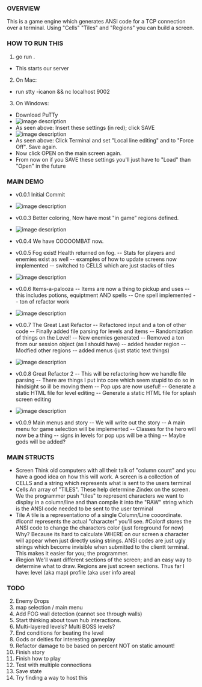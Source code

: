 ### OVERVIEW ###
This is a game engine which generates ANSI code for a TCP connection over a terminal.
Using "Cells" "Tiles" and "Regions" you can build a screen.

### HOW TO RUN THIS ###
1) go run .
- This starts our server

2) On Mac:
- run stty -icanon && nc localhost 9002

3) On Windows:
- Download PuTTy
- ![image description](docs/imgs/putty_one.png)
- As seen above: Insert these settings (in red); click SAVE
- ![image description](docs/imgs/putty_two.png)
- As seen above: Click Terminal and set "Local line editing" and to "Force Off". Save again.
- Now click OPEN on the main screen again. 
- From now on if you SAVE these settings you'll just have to "Load" than "Open" in the future

### MAIN DEMO ###
- v0.0.1 Initial Commit
- ![image description](docs/imgs/v0.0.1.gif)

- v0.0.3 Better coloring, Now have most "in game" regions defined.
- ![image description](docs/imgs/v0.0.3.gif)

- v0.0.4 We have COOOOMBAT now.

- v0.0.5 Fog exist! Health returned on fog.
-- Stats for players and enemies exist as well
-- examples of how to update screens now implemented
-- switched to CELLS which are just stacks of tiles
- ![image description](docs/imgs/v0.0.5.gif)

- v0.0.6 Items-a-palooza
-- Items are now a thing to pickup and uses
-- this includes potions, equiptment AND spells
-- One spell implemented
-- ton of refactor work
- ![image description](docs/imgs/v0.0.6.gif)

- v0.0.7 The Great Last Refactor
-- Refactored input and a ton of other code
-- Finally added file parsing for levels and items
-- Randomization of things on the Level!
-- New enemies generated
-- Removed a ton from our session object (as I should have)
-- added header region
-- Modfied other regions
-- added menus (just static text things)
- ![image description](docs/imgs/v0.0.7.gif)

- v0.0.8 Great Refactor 2
-- This will be refactoring how we handle file parsing
-- There are things I put into core which seem stupid to do so in hindsight so ill be moving them
-- Pop ups are now useful!
-- Generate a static HTML file for level editing
-- Generate a static HTML file for splash screen editing
- ![image description](docs/imgs/v0.0.8.gif)

- v0.0.9 Main menus and story
-- We will write out the story
-- A main menu for game selection will be implemented
-- Classes for the hero will now be a thing
-- signs in levels for pop ups will be a thing
-- Maybe gods will be added?

### MAIN STRUCTS ###
- Screen
Think old computers with all their talk of "column count" and you have a good idea on how this will work.
A screen is a collection of CELLS and a string which represents what is sent to the users terminal
- Cells
An array of "TILES". These help determine Zindex on the screen.
We the programmer push "tiles" to represent characters we want to display in a column/line and than compile it into the "RAW" string which is the ANSI code needed to be sent to the user terminal
- Tile
A tile is a representationo of a single Column/Line cooordinate.
#Icon# represents the actual "character" you'll see.
#Color# stores the ANSI code to change the characters color (just foreground for now)
Why?
Because its hard to calculate WHERE on our screen a character will appear when just directly using strings. ANSI codes are just ugly strings which become invisible when submitted to the clientt terminal.
This makes it easier for you; the programmer.
- iRegion
We'll want different sections of the screen; and an easy way to determine what to draw.
Regions are just screen sections.
Thus far I have:
level (aka map)
profile (aka user info area)

### TODO ###
2) Enemy Drops
3) map selection / main menu
4) Add FOG wall detection (cannot see through walls)
5) Start thinking about town hub interactions.
7) Multi-layered levels? Multi BOSS levels?
8) End conditions for beating the level
9) Gods or deities for interesting gameplay
10) Refactor damage to be based on percent NOT on static amount!
11) Finish story
12) Finish how to play
13) Test with multiple connections
14) Save state
15) Try finding a way to host this
